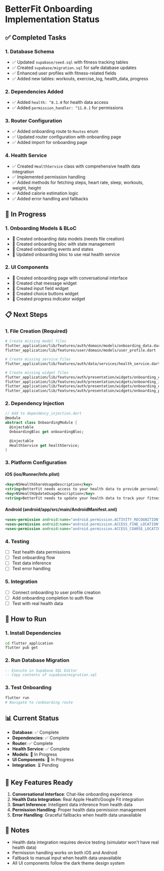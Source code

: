 # BetterFit Onboarding Implementation Status

## ✅ **Completed Tasks**

### **1. Database Schema**
- ✅ Updated `supabase/seed.sql` with fitness tracking tables
- ✅ Created `supabase/migration.sql` for safe database updates
- ✅ Enhanced user profiles with fitness-related fields
- ✅ Added new tables: workouts, exercise_log, health_data, progress

### **2. Dependencies Added**
- ✅ Added `health: ^8.1.0` for health data access
- ✅ Added `permission_handler: ^11.0.1` for permissions

### **3. Router Configuration**
- ✅ Added onboarding route to `Routes` enum
- ✅ Updated router configuration with onboarding page
- ✅ Added import for onboarding page

### **4. Health Service**
- ✅ Created `HealthService` class with comprehensive health data integration
- ✅ Implemented permission handling
- ✅ Added methods for fetching steps, heart rate, sleep, workouts, weight, height
- ✅ Added calorie estimation logic
- ✅ Added error handling and fallbacks

## 🔄 **In Progress**

### **1. Onboarding Models & BLoC**
- 🔄 Created onboarding data models (needs file creation)
- 🔄 Created onboarding bloc with state management
- 🔄 Created onboarding events and states
- 🔄 Updated onboarding bloc to use real health service

### **2. UI Components**
- 🔄 Created onboarding page with conversational interface
- 🔄 Created chat message widget
- 🔄 Created input field widget
- 🔄 Created choice buttons widget
- 🔄 Created progress indicator widget

## 📋 **Next Steps**

### **1. File Creation (Required)**
```bash
# Create missing model files
flutter_application/lib/features/auth/domain/models/onboarding_data.dart
flutter_application/lib/features/user/domain/models/user_profile.dart

# Create missing service files
flutter_application/lib/features/auth/data/services/health_service.dart

# Create missing widget files
flutter_application/lib/features/auth/presentation/widgets/onboarding_chat_message.dart
flutter_application/lib/features/auth/presentation/widgets/onboarding_input_field.dart
flutter_application/lib/features/auth/presentation/widgets/onboarding_choice_buttons.dart
flutter_application/lib/features/auth/presentation/widgets/onboarding_progress_indicator.dart
```

### **2. Dependency Injection**
```dart
// Add to dependency_injection.dart
@module
abstract class OnboardingModule {
  @injectable
  OnboardingBloc get onboardingBloc;
  
  @injectable
  HealthService get healthService;
}
```

### **3. Platform Configuration**

#### **iOS (ios/Runner/Info.plist)**
```xml
<key>NSHealthShareUsageDescription</key>
<string>BetterFit needs access to your health data to provide personalized fitness recommendations.</string>
<key>NSHealthUpdateUsageDescription</key>
<string>BetterFit needs to update your health data to track your fitness progress.</string>
```

#### **Android (android/app/src/main/AndroidManifest.xml)**
```xml
<uses-permission android:name="android.permission.ACTIVITY_RECOGNITION"/>
<uses-permission android:name="android.permission.ACCESS_FINE_LOCATION"/>
<uses-permission android:name="android.permission.ACCESS_COARSE_LOCATION"/>
```

### **4. Testing**
- [ ] Test health data permissions
- [ ] Test onboarding flow
- [ ] Test data inference
- [ ] Test error handling

### **5. Integration**
- [ ] Connect onboarding to user profile creation
- [ ] Add onboarding completion to auth flow
- [ ] Test with real health data

## 🚀 **How to Run**

### **1. Install Dependencies**
```bash
cd flutter_application
flutter pub get
```

### **2. Run Database Migration**
```sql
-- Execute in Supabase SQL Editor
-- Copy contents of supabase/migration.sql
```

### **3. Test Onboarding**
```bash
flutter run
# Navigate to /onboarding route
```

## 📊 **Current Status**

- **Database**: ✅ Complete
- **Dependencies**: ✅ Complete  
- **Router**: ✅ Complete
- **Health Service**: ✅ Complete
- **Models**: 🔄 In Progress
- **UI Components**: 🔄 In Progress
- **Integration**: ⏳ Pending

## 🎯 **Key Features Ready**

1. **Conversational Interface**: Chat-like onboarding experience
2. **Health Data Integration**: Real Apple Health/Google Fit integration
3. **Smart Inference**: Intelligent data inference from health data
4. **Permission Handling**: Proper health data permission management
5. **Error Handling**: Graceful fallbacks when health data unavailable

## 📝 **Notes**

- Health data integration requires device testing (simulator won't have real health data)
- Permission handling works on both iOS and Android
- Fallback to manual input when health data unavailable
- All UI components follow the dark theme design system 